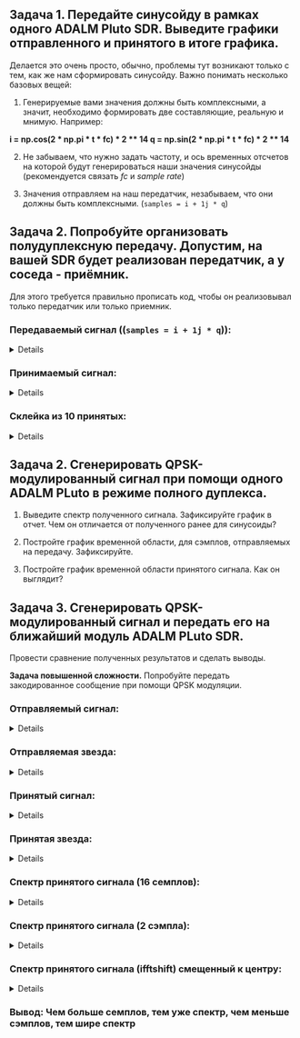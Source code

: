 ## Задача 1. Передайте синусойду в рамках одного ADALM Pluto SDR. Выведите графики отправленного и принятого в итоге графика.

Делается это очень просто, обычно, проблемы тут возникают только с тем, как же нам сформировать синусойду. 
Важно понимать несколько базовых вещей:
1) Генерируемые вами значения должны быть комплексными, а значит, необходимо формировать две составляющие, реальную и мнимую. Например:

**i = np.cos(2 * np.pi * t * fc) * 2 ** 14
q = np.sin(2 * np.pi * t * fc) * 2 ** 14**

2) Не забываем, что нужно задать частоту, и ось временных отсчетов на которой будут генерироваться наши значения синусойды (рекомендуется связать *fc* и *sample rate*)

3) Значения отправляем на наш передатчик, незабываем, что они должны быть комплексными. (`samples = i + 1j * q`)

## Задача 2. Попробуйте организовать полудуплексную передачу. Допустим, на вашей SDR будет реализован передатчик, а у соседа - приёмник. 

Для этого требуется правильно прописать код, чтобы он реализовывал только передатчик или только приемник.

### Передаваемый сигнал ((`samples = i + 1j * q`)):

<details>
  <img src = "https://github.com/SeregaSH2108/SEREJA21/blob/main/Занятие%205/Практика%20Калачиков%20А.А/Несущее%20колебание.png">
</details>

### Принимаемый сигнал:

<details>
  <img src = "https://github.com/SeregaSH2108/SEREJA21/blob/main/Занятие%205/Практика%20Калачиков%20А.А/Несущее%20колебание.png">
</details>

### Склейка из 10 принятых:

<details>
  <img src = "https://github.com/SeregaSH2108/SEREJA21/blob/main/Занятие%205/Практика%20Калачиков%20А.А/Несущее%20колебание.png">
</details>

## Задача 2. Сгенерировать QPSK-модулированный сигнал при помощи одного ADALM PLuto в режиме полного дуплекса.

1) Выведите спектр полученного сигнала. Зафиксируйте график в отчет. Чем он отличается от полученного ранее для синусоиды?

2) Постройте график временной области, для сэмплов, отправляемых на передачу. Зафиксируйте.

3) Постройте график временной области принятого сигнала. Как он выглядит? 

## Задача 3. Сгенерировать QPSK-модулированный сигнал и передать его на ближайший модуль ADALM PLuto SDR.

Провести сравнение полученных результатов и сделать выводы.

**Задача повышенной сложности.** 
Попробуйте передать закодированное сообщение при помощи QPSK модуляции.

### Отправляемый сигнал:

<details>
  <img src = "https://github.com/SeregaSH2108/SEREJA21/blob/main/Занятие%205/Практика%20Калачиков%20А.А/Несущее%20колебание.png">
</details>

### Отправляемая звезда:

<details>
  <img src = "https://github.com/SeregaSH2108/SEREJA21/blob/main/Занятие%205/Практика%20Калачиков%20А.А/Несущее%20колебание.png">
</details>

### Принятый сигнал:

<details>
  <img src = "https://github.com/SeregaSH2108/SEREJA21/blob/main/Занятие%205/Практика%20Калачиков%20А.А/Несущее%20колебание.png">
</details>

### Принятая звезда:

<details>
  <img src = "https://github.com/SeregaSH2108/SEREJA21/blob/main/Занятие%205/Практика%20Калачиков%20А.А/Несущее%20колебание.png">
</details>

### Спектр принятого сигнала (16 семплов):

<details>
  <img src = "https://github.com/SeregaSH2108/SEREJA21/blob/main/Занятие%205/Практика%20Калачиков%20А.А/Несущее%20колебание.png">
</details>

### Спектр принятого сигнала (2 сэмпла):

<details>
  <img src = "https://github.com/SeregaSH2108/SEREJA21/blob/main/Занятие%205/Практика%20Калачиков%20А.А/Несущее%20колебание.png">
</details>

### Спектр принятого сигнала (ifftshift) смещенный к центру:

<details>
  <img src = "https://github.com/SeregaSH2108/SEREJA21/blob/main/Занятие%205/Практика%20Калачиков%20А.А/Несущее%20колебание.png">
</details>

### Вывод: Чем больше семплов, тем уже спектр, чем меньше сэмплов, тем шире спектр